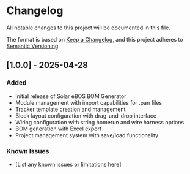 # Changelog

All notable changes to this project will be documented in this file.

The format is based on [Keep a Changelog](https://keepachangelog.com/en/1.0.0/),
and this project adheres to [Semantic Versioning](https://semver.org/spec/v2.0.0.html).

## [1.0.0] - 2025-04-28

### Added
- Initial release of Solar eBOS BOM Generator
- Module management with import capabilities for .pan files
- Tracker template creation and management
- Block layout configuration with drag-and-drop interface
- Wiring configuration with string homerun and wire harness options
- BOM generation with Excel export
- Project management system with save/load functionality

### Known Issues
- [List any known issues or limitations here]